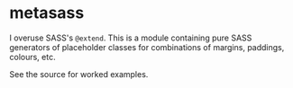 # metasass

I overuse SASS's `@extend`.
This is a module containing pure SASS generators of placeholder classes for combinations of margins, paddings, colours, etc.

See the source for worked examples.
